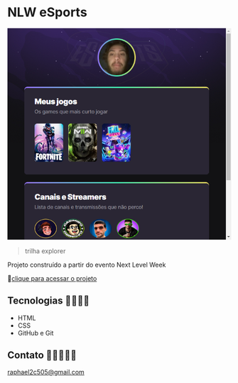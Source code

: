 # NLW eSports

![preview](./.github/raphaelcardosodacosta.github.io_NLW_.png)

> trilha explorer

Projeto construído a partir do evento Next Level Week

🔗[clique para acessar o projeto](https://raphaelcardosodacosta.github.io/NLW/)

## Tecnologias 💢💦💨😁

- HTML
- CSS
- GitHub e Git

## Contato 👀💭💌💢✨

raphael2c505@gmail.com